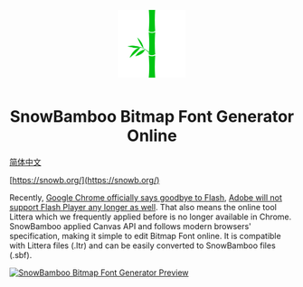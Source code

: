 <p align="center">
    <a href="https://snowb.org/" title="SnowBamboo Bitmap Font Generator Online" target="_blank"><img alt="logo" src="./public/logo192.png?raw=true" width="120" height="120" style="margin-bottom: 10px;"></a>
</p>
<h1 align="center">SnowBamboo Bitmap Font Generator Online</h1>

[简体中文](README_ZH.md)

[https://snowb.org/](https://snowb.org/)

Recently, [Google Chrome officially says goodbye to Flash](https://www.blog.google/products/chrome/saying-goodbye-flash-chrome/), [Adobe will not support Flash Player any longer as well](https://www.adobe.com/products/flashplayer/end-of-life.html). That also means the online tool Littera which we frequently applied before is no longer available in Chrome. SnowBamboo applied Canvas API and follows modern browsers' specification, making it simple to edit Bitmap Font online. It is compatible with Littera files (.ltr) and can be easily converted to SnowBamboo files (.sbf).

[![SnowBamboo Bitmap Font Generator Preview](https://github.com/SilenceLeo/snowb-bmf/assets/4632034/182efea8-6254-4bb7-80a1-1d4c3be1e928)](https://snowb.org/)
